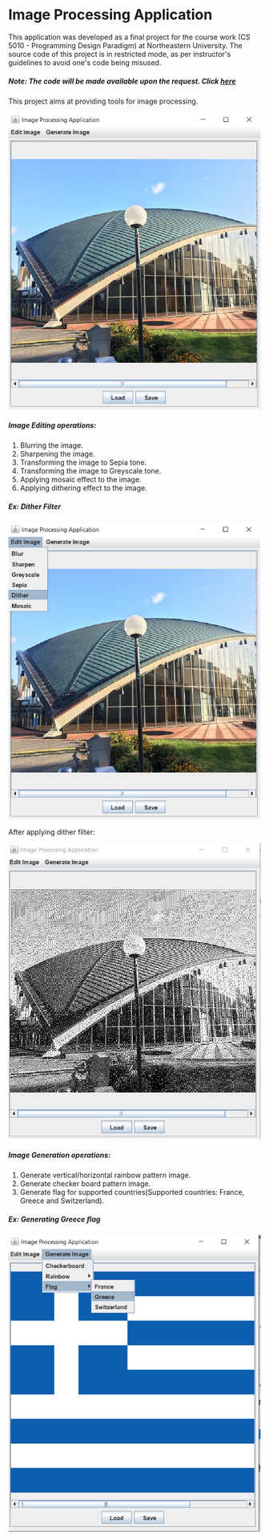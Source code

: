 # Image Processing Application
This application was developed as a final project for the course work (CS 5010 - Programming Design
 Paradigm) at Northeastern University. The source code of this project is in restricted mode, as
  per instructor's guidelines to avoid one's code being misused. 
  
##### Note:  The code will be made available upon the request. Click [here](mailto:pooja.shanbhag1993@gmail.com?Subject=Request%20to%20access%20repo%20Image%20Processing%20Application)
  
This project aims at providing tools for image processing.

![](images/1.PNG)

##### Image Editing operations:
1. Blurring the image.
2. Sharpening the image.
3. Transforming the image to Sepia tone.
4. Transforming the image to Greyscale tone.
5. Applying mosaic effect to the image.
6. Applying dithering effect to the image.

##### Ex: Dither Filter


![](images/2.png)


After applying dither filter:

![](images/3.PNG)



##### Image Generation operations:
1. Generate vertical/horizontal rainbow pattern image.
2. Generate checker board pattern image. 
3. Generate flag for supported countries(Supported countries: France, Greece and Switzerland).

##### Ex: Generating Greece flag

![](images/4.png)